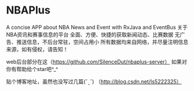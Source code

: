 # NBAPlus
A concise APP about NBA News and Event with RxJava and EventBus
关于NBA资讯和赛事信息的平台
全面、方便、快捷的获取新闻动态、比赛数据
无广告、推送信息，不后台常驻，空间占用小
所有数据均来自网络，并尽量注明信息来源，如有侵权，请告知！

web后台部分在这（https://github.com/SilenceDut/nbaplus-server）
如果对你有帮助给个star吧^_^

贴个博客地址，虽然也没写过几篇(ˇˍˇ) （http://blog.csdn.net/ls5222325）
